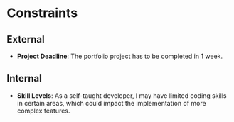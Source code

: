 # Constraints

## External

- **Project Deadline**: The portfolio project has to be completed in 1 week.

## Internal

- **Skill Levels**: As a self-taught developer, I may have limited coding skills
  in certain areas, which could impact the implementation of more complex
  features.
